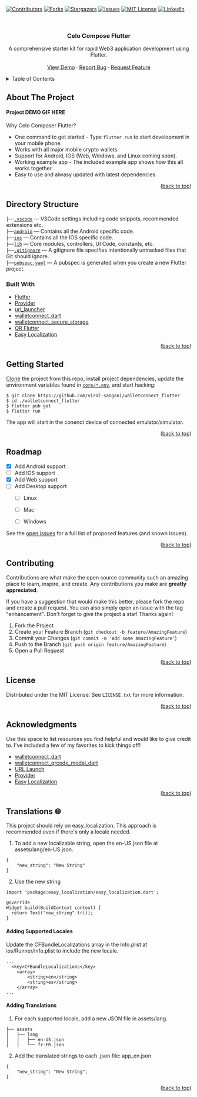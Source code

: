 <div id="top"></div>
<!--
*** Thanks for checking out the Best-README-Template. If you have a suggestion
*** that would make this better, please fork the repo and create a pull request
*** or simply open an issue with the tag "enhancement".
*** Don't forget to give the project a star!
*** Thanks again! Now go create something AMAZING! :D
-->



<!-- PROJECT SHIELDS -->
<!--
*** I'm using markdown "reference style" links for readability.
*** Reference links are enclosed in brackets [ ] instead of parentheses ( ).
*** See the bottom of this document for the declaration of the reference variables
*** for contributors-url, forks-url, etc. This is an optional, concise syntax you may use.
*** https://www.markdownguide.org/basic-syntax/#reference-style-links
-->
[![Contributors][contributors-shield]][contributors-url]
[![Forks][forks-shield]][forks-url]
[![Stargazers][stars-shield]][stars-url]
[![Issues][issues-shield]][issues-url]
[![MIT License][license-shield]][license-url]
[![LinkedIn][linkedin-shield]][linkedin-url]



<!-- PROJECT LOGO -->
<br />
<div align="center">
  <!-- <a href="https://github.com/viral-sangani/walletconnect_flutter">
    <img src="images/logo.png" alt="Logo" width="80" height="80">
  </a> -->

  <h3 align="center">Celo Compose Flutter</h3>

  <p align="center">
    A comprehensive starter kit for rapid Web3 application development using Flutter.
    <br />
    <!-- <a href="https://github.com/viral-sangani/walletconnect_flutter"><strong>Explore the docs »</strong></a>
    <br /> -->
    <br />
    <a href="https://github.com/viral-sangani/walletconnect_flutter">View Demo</a>
    ·
    <a href="https://github.com/viral-sangani/walletconnect_flutter/issues">Report Bug</a>
    ·
    <a href="https://github.com/viral-sangani/walletconnect_flutter/issues">Request Feature</a>
  </p>
</div>



<!-- TABLE OF CONTENTS -->
<details>
  <summary>Table of Contents</summary>
  <ol>
    <li>
      <a href="#about-the-project">About The Project</a>
      <ul>
        <li><a href="#built-with">Built With</a></li>
      </ul>
    </li>
    <li><a href="#directory-structure">Directory Structure</a></li>
    <li><a href="#getting-started">Getting Started</a></li>
    <li><a href="#roadmap">Roadmap</a></li>
    <li><a href="#contributing">Contributing</a></li>
    <li><a href="#license">License</a></li>
    <li><a href="#acknowledgments">Acknowledgments</a></li>
  </ol>
</details>



<!-- ABOUT THE PROJECT -->
## About The Project

#### Project DEMO GIF HERE

Why Celo Composer Flutter?

- One command to get started - Type `flutter run` to start development in your mobile phone.
- Works with all major mobile crypto wallets.
- Support for Android, IOS (Web, Windows, and Linux coming soon).
- Working example app - The included example app shows how this all works together.
- Easy to use and alwasy updated with latest dependencies.

<p align="right">(<a href="#top">back to top</a>)</p>

## Directory Structure

`├──`[`.vscode`](.vscode) — VSCode settings including code snippets, recommended extensions etc.<br>
`├──`[`android`](./android) — Contains all the Android specific code.<br>
`├──`[`ios`](./ios) — Contains all the IOS specific code.<br>
`├──`[`lib`](./lib) — Core modules, controllers, UI Code, constants, etc.<br>
`├──`[`.gitignore`](./.gitignore) — A gitignore file specifies intentionally untracked files that Git should ignore.<br>
`├──`[`pubspec.yaml`](./pubspec.yaml) —  A pubspec is generated when you create a new Flutter project.<br>

### Built With

* [Flutter](https://flutter.dev/)
* [Provider](https://pub.dev/packages/provider)
* [url_launcher](https://pub.dev/packages/url_launcher)
* [walletconnect_dart](https://pub.dev/packages/walletconnect_dart)
* [walletconnect_secure_storage](https://pub.dev/packages/walletconnect_secure_storage)
* [QR Flutter](https://pub.dev/packages/qr_flutter)
* [Easy Localization](https://pub.dev/packages/easy_localization)


<p align="right">(<a href="#top">back to top</a>)</p>



<!-- GETTING STARTED -->
## Getting Started

[Clone](https://github.com/kriasoft/react-starter-kit/generate) the project
from this repo, install project dependencies, update the
environment variables found in [`core/*.env`](./core/), and start hacking:

```
$ git clone https://github.com/viral-sangani/walletconnect_flutter
$ cd ./walletconnect_flutter
$ flutter pub get
$ flutter run
```

The app will start in the conenct device of connected emulator/simulator.

<p align="right">(<a href="#top">back to top</a>)</p>

<!-- ROADMAP -->
## Roadmap

- [x] Add Android support
- [ ] Add IOS support
- [x] Add Web support
- [ ] Add Desktop support
    - [ ] Linux
    - [ ] Mac
    - [ ] Windows


See the [open issues](https://github.com/viral-sangani/walletconnect_flutter/issues) for a full list of proposed features (and known issues).

<p align="right">(<a href="#top">back to top</a>)</p>


<!-- CONTRIBUTING -->
## Contributing

Contributions are what make the open source community such an amazing place to learn, inspire, and create. Any contributions you make are **greatly appreciated**.

If you have a suggestion that would make this better, please fork the repo and create a pull request. You can also simply open an issue with the tag "enhancement".
Don't forget to give the project a star! Thanks again!

1. Fork the Project
2. Create your Feature Branch (`git checkout -b feature/AmazingFeature`)
3. Commit your Changes (`git commit -m 'Add some AmazingFeature'`)
4. Push to the Branch (`git push origin feature/AmazingFeature`)
5. Open a Pull Request

<p align="right">(<a href="#top">back to top</a>)</p>



<!-- LICENSE -->
## License

Distributed under the MIT License. See `LICENSE.txt` for more information.

<p align="right">(<a href="#top">back to top</a>)</p>


<!-- ACKNOWLEDGMENTS -->
## Acknowledgments

Use this space to list resources you find helpful and would like to give credit to. I've included a few of my favorites to kick things off!

* [walletconnect_dart](https://pub.dev/packages/walletconnect_dart/example)
* [walletconnect_qrcode_modal_dart](https://pub.dev/packages/walletconnect_qrcode_modal_dart/example)
* [URL Launch](https://www.digitalocean.com/community/tutorials/flutter-url-launcher)
* [Provider](https://blog.logrocket.com/quick-guide-provider-flutter-state-management/)
* [Easy Localization](https://itnext.io/app-localization-in-flutter-2f00f812bf08)


<p align="right">(<a href="#top">back to top</a>)</p>

## Translations 🌐
This project should rely on easy_localization. This approach is recommended even if there's only a locale needed.

1. To add a new localizable string, open the en-US.json file at assets/lang/en-US.json.

```
{
    "new_string": "New String"
}
```

2. Use the new string

```
import 'package:easy_localization/easy_localization.dart';

@override
Widget build(BuildContext context) {
  return Text("new_string".tr());
}
```

#### Adding Supported Locales
Update the CFBundleLocalizations array in the Info.plist at ios/Runner/Info.plist to include the new locale.
```
...
  <key>CFBundleLocalizations</key>
	<array>
		<string>en</string>
		<string>es</string>
	</array>
...
```

#### Adding Translations
1. For each supported locale, add a new JSON file in assets/lang.
```
├── assets
│   ├── lang
│   │   ├── en-US.json
│   │   └── fr-FR.json
```
2. Add the translated strings to each .json file:
app_en.json
```
{
    "new_string": "New String",
}
```

<p align="right">(<a href="#top">back to top</a>)</p>


<!-- MARKDOWN LINKS & IMAGES -->
<!-- https://www.markdownguide.org/basic-syntax/#reference-style-links -->
[contributors-shield]: https://img.shields.io/github/contributors/viral-sangani/walletconnect_flutter.svg?style=for-the-badge
[contributors-url]: https://github.com/viral-sangani/walletconnect_flutter/graphs/contributors
[forks-shield]: https://img.shields.io/github/forks/viral-sangani/walletconnect_flutter.svg?style=for-the-badge
[forks-url]: https://github.com/viral-sangani/walletconnect_flutter/network/members
[stars-shield]: https://img.shields.io/github/stars/viral-sangani/walletconnect_flutter.svg?style=for-the-badge
[stars-url]: https://github.com/viral-sangani/walletconnect_flutter/stargazers
[issues-shield]: https://img.shields.io/github/issues/viral-sangani/walletconnect_flutter.svg?style=for-the-badge
[issues-url]: https://github.com/viral-sangani/walletconnect_flutter/issues
[license-shield]: https://img.shields.io/github/license/viral-sangani/walletconnect_flutter.svg?style=for-the-badge
[license-url]: https://github.com/viral-sangani/walletconnect_flutter/blob/master/LICENSE.txt
[linkedin-shield]: https://img.shields.io/badge/-LinkedIn-black.svg?style=for-the-badge&logo=linkedin&colorB=555
[linkedin-url]: https://linkedin.com/in/othneildrew
[product-screenshot]: images/screenshot.png
